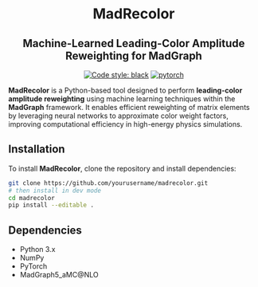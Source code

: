 <h1 align="center">MadRecolor</h1>

<h2 align="center">Machine-Learned Leading-Color Amplitude Reweighting for MadGraph</h2>

<p align="center">
<a href="https://github.com/psf/black"><img alt="Code style: black" src="https://img.shields.io/badge/code%20style-black-000000.svg"></a>
<a href="https://pytorch.org"><img alt="pytorch" src="https://img.shields.io/badge/PyTorch-2.0-DC583A.svg?style=flat&logo=pytorch"></a>
</p>

**MadRecolor** is a Python-based tool designed to perform **leading-color amplitude reweighting** using machine learning techniques within the **MadGraph** framework. It enables efficient reweighting of matrix elements by leveraging neural networks to approximate color weight factors, improving computational efficiency in high-energy physics simulations.

## Installation
To install **MadRecolor**, clone the repository and install dependencies:

```bash
git clone https://github.com/yourusername/madrecolor.git
# then install in dev mode
cd madrecolor
pip install --editable .
```

## Dependencies
- Python 3.x
- NumPy
- PyTorch
- MadGraph5_aMC@NLO
